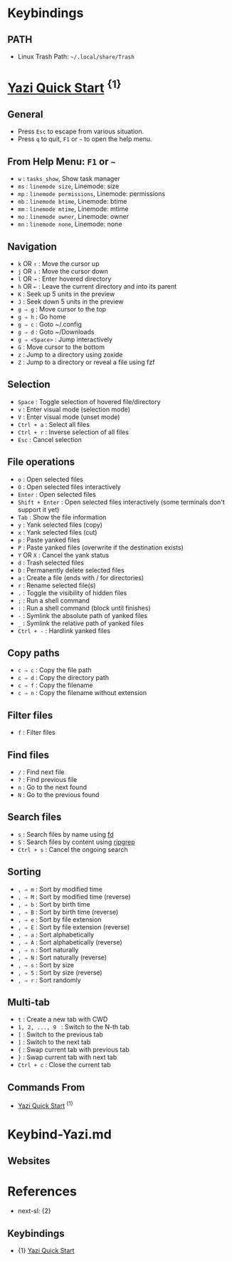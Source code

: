 # Keybindings

## PATH

* Linux Trash Path: `~/.local/share/Trash`

# [Yazi Quick Start](https://yazi-rs.github.io/docs/quick-start) <sup>{1}</sup>

## General

* Press `Esc` to escape from various situation.
* Press `q` to quit, `F1` or `~` to open the help menu.

## From Help Menu: `F1` or `~`

* `w` : `tasks_show`, Show task manager
* `ms` : `linemode size`, Linemode: size
* `mp` : `linemode permissions`, Linemode: permissions
* `mb` : `linemode btime`, Linemode: btime
* `mm` : `linemode mtime`, Linemode: mtime
* `mo` : `linemode owner`, Linemode: owner
* `mn` : `linemode none`, Linemode: none

## Navigation

* `k` OR `↑` : Move the cursor up
* `j` OR `↓` : Move the cursor down
* `l` OR `→` : Enter hovered directory
* `h` OR `←` : Leave the current directory and into its parent
* `K` : Seek up 5 units in the preview
* `J` : Seek down 5 units in the preview
* `g ⇒ g` : Move cursor to the top
* `g ⇒ h` : Go home
* `g ⇒ c` : Goto ~/.config
* `g ⇒ d` : Goto ~/Downloads
* `g ⇒ <Space>` : Jump interactively
* `G` : Move cursor to the bottom
* `z` : Jump to a directory using zoxide
* `Z` : Jump to a directory or reveal a file using fzf

## Selection

* `Space` : Toggle selection of hovered file/directory
* `v` : Enter visual mode (selection mode)
* `V` : Enter visual mode (unset mode)
* `Ctrl + a` : Select all files
* `Ctrl + r` : Inverse selection of all files
* `Esc` : Cancel selection

## File operations

* `o` : Open selected files
* `O` : Open selected files interactively
* `Enter` : Open selected files
* `Shift + Enter` : Open selected files interactively (some terminals don't support it yet)
* `Tab` : Show the file information
* `y` : Yank selected files (copy)
* `x` : Yank selected files (cut)
* `p` : Paste yanked files
* `P` : Paste yanked files (overwrite if the destination exists)
* `Y` OR `X` : Cancel the yank status
* `d` : Trash selected files
* `D` : Permanently delete selected files
* `a` : Create a file (ends with / for directories)
* `r` : Rename selected file(s)
* `.` : Toggle the visibility of hidden files
* `;` : Run a shell command
* `:` : Run a shell command (block until finishes)
* `-` : Symlink the absolute path of yanked files
* `_` : Symlink the relative path of yanked files
* `Ctrl + -` : Hardlink yanked files

## Copy paths

* `c ⇒ c` : Copy the file path
* `c ⇒ d` : Copy the directory path
* `c ⇒ f` : Copy the filename
* `c ⇒ n` : Copy the filename without extension

## Filter files

* `f` : Filter files

## Find files

* `/` : Find next file
* `?` : Find previous file
* `n` : Go to the next found
* `N` : Go to the previous found

## Search files

* `s` : Search files by name using [fd](https://github.com/sharkdp/fd)
* `S` : Search files by content using [ripgrep](https://github.com/BurntSushi/ripgrep)
* `Ctrl + s` : Cancel the ongoing search

## Sorting

* `, ⇒ m` : Sort by modified time
* `, ⇒ M` : Sort by modified time (reverse)
* `, ⇒ b` : Sort by birth time
* `, ⇒ B` : Sort by birth time (reverse)
* `, ⇒ e` : Sort by file extension
* `, ⇒ E` : Sort by file extension (reverse)
* `, ⇒ a` : Sort alphabetically
* `, ⇒ A` : Sort alphabetically (reverse)
* `, ⇒ n` : Sort naturally
* `, ⇒ N` : Sort naturally (reverse)
* `, ⇒ s` : Sort by size
* `, ⇒ S` : Sort by size (reverse)
* `, ⇒ r` : Sort randomly

## Multi-tab

* `t` : Create a new tab with CWD
* `1, 2, ..., 9	` : Switch to the N-th tab
* `[` : Switch to the previous tab
* `]` : Switch to the next tab
* `{` : Swap current tab with previous tab
* `}` : Swap current tab with next tab
* `Ctrl + c` : Close the current tab

## Commands From

* [Yazi Quick Start](https://yazi-rs.github.io/docs/quick-start) <sup>{1}</sup>

# Keybind-Yazi.md

## Websites

# References

* next-sl: {2}

## Keybindings

* {1} [Yazi Quick Start](https://yazi-rs.github.io/docs/quick-start)
